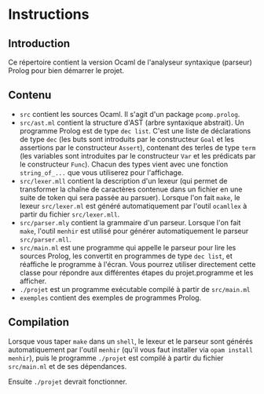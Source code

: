 # Instructions

## Introduction

Ce répertoire contient la version Ocaml de l'analyseur syntaxique (parseur)
Prolog pour bien démarrer le projet.

## Contenu

- `src` contient les sources Ocaml. Il s'agit d'un package `pcomp.prolog`.
- `src/ast.ml` contient la structure d'AST (arbre syntaxique abstrait). Un programme Prolog est de type `dec list`. C'est une liste de déclarations de type `dec` (les buts sont introduits par le constructeur `Goal` et les assertions par le constructeur `Assert`), contenant des terles de type `term` (les variables sont introduites par le constructeur `Var` et les prédicats par le constructeur `Func`). Chacun des types vient avec une fonction `string_of_...` que vous utiliserez pour l'affichage.
- `src/lexer.mll` contient la description d'un lexeur (qui permet de transformer la chaîne de caractères contenue dans un fichier en une suite de token qui sera passée au parsuer). Lorsque l'on fait `make`, le lexeur `src/lexer.ml` est généré automatiquement par l'outil `ocamllex` à partir du fichier `src/lexer.mll`.
- `src/parser.mly` contient la grammaire d'un parseur. Lorsque l'on fait `make`, l'outil `menhir` est utilisé pour générer automatiquement le parseur `src/parser.mll`.
- `src/main.ml` est une programme qui appelle le parseur pour lire les sources Prolog, les convertit en programmes de type `dec list`, et réaffiche le programme à l'écran.  Vous pourrez utiliser directement cette classe pour répondre aux différentes étapes du projet.programme et les afficher.
- `./projet` est un programme exécutable compilé à partir de `src/main.ml`
- `exemples` contient des exemples de programmes Prolog.

## Compilation

Lorsque vous taper `make` dans un `shell`, le  lexeur et le parseur sont générés automatiquement par l'outil `menhir` (qu'il vous faut installer via `opam install menhir`), puis le programme `./projet` est compilé à partir du fichier `src/main.ml` et de ses dépendances.

Ensuite `./projet` devrait fonctionner.
